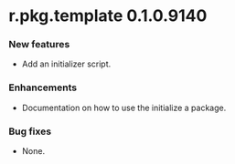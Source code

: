 # r.pkg.template 0.1.0.9140

### New features

* Add an initializer script.

### Enhancements

* Documentation on how to use the initialize a package.

### Bug fixes

* None.